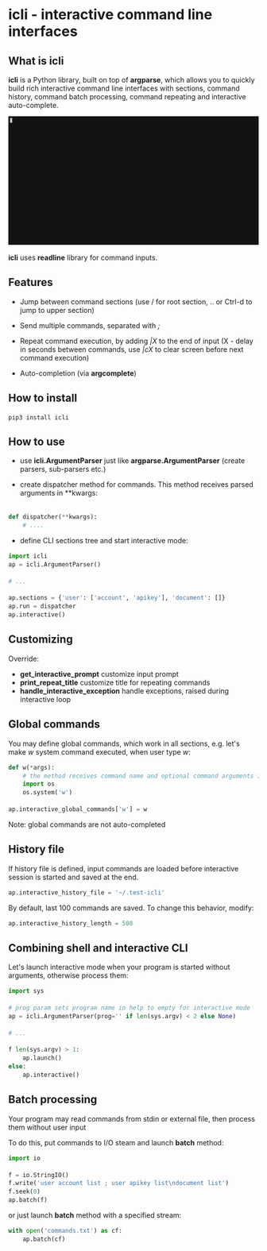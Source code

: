 # icli - interactive command line interfaces

## What is icli

**icli** is a Python library, built on top of **argparse**, which allows you to
quickly build rich interactive command line interfaces with sections, command
history, command batch processing, command repeating and interactive
auto-complete.

<img src="https://github.com/alttch/icli/blob/master/demo.gif?raw=true" width="800" />

**icli** uses **readline** library for command inputs.

## Features

* Jump between command sections (use / for root section, .. or Ctrl-d to jump
  to upper section)

* Send multiple commands, separated with *;*

* Repeat command execution, by adding *|X* to the end of input (X - delay in
  seconds between commands, use *|cX* to clear screen before next command
  execution)

* Auto-completion (via **argcomplete**)

## How to install

```
pip3 install icli
```

## How to use

* use **icli.ArgumentParser** just like **argparse.ArgumentParser** (create
  parsers, sub-parsers etc.)

* create dispatcher method for commands. This method receives parsed arguments
  in \*\*kwargs:

```python

def dispatcher(**kwargs):
    # ....
```

* define CLI sections tree and start interactive mode:

```python
import icli
ap = icli.ArgumentParser()

# ...

ap.sections = {'user': ['account', 'apikey'], 'document': []}
ap.run = dispatcher
ap.interactive()
```

## Customizing

Override:

* **get_interactive_prompt** customize input prompt
* **print_repeat_title** customize title for repeating commands
* **handle_interactive_exception** handle exceptions, raised during interactive
  loop

## Global commands

You may define global commands, which work in all sections, e.g. let's make *w*
system command executed, when user type *w*:

```python
def w(*args):
    # the method receives command name and optional command arguments in *args
    import os
    os.system('w')

ap.interactive_global_commands['w'] = w
```

Note: global commands are not auto-completed

## History file

If history file is defined, input commands are loaded before interactive
session is started and saved at the end.

```python
ap.interactive_history_file = '~/.test-icli'
```

By default, last 100 commands are saved. To change this behavior, modify:

```python
ap.interactive_history_length = 500
```

## Combining shell and interactive CLI

Let's launch interactive mode when your program is started without arguments,
otherwise process them:

```python
import sys

# prog param sets program name in help to empty for interactive mode
ap = icli.ArgumentParser(prog='' if len(sys.argv) < 2 else None)

# ...

f len(sys.argv) > 1:
    ap.launch()
else:
    ap.interactive()
```

## Batch processing

Your program may read commands from stdin or external file, then process them
without user input

To do this, put commands to I/O steam and launch **batch** method:

```python
import io

f = io.StringIO()
f.write('user account list ; user apikey list\ndocument list')
f.seek(0)
ap.batch(f)
```

or just launch **batch** method with a specified stream:

```python
with open('commands.txt') as cf:
    ap.batch(cf)
```

